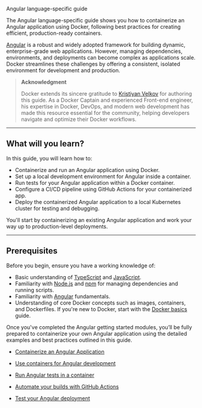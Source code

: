 Angular language-specific guide


The Angular language-specific guide shows you how to containerize an Angular application using Docker, following best practices for creating efficient, production-ready containers.

[Angular](https://angular.dev/) is a robust and widely adopted framework for building dynamic, enterprise-grade web applications. However, managing dependencies, environments, and deployments can become complex as applications scale. Docker streamlines these challenges by offering a consistent, isolated environment for development and production.

> 
> **Acknowledgment**
>
> Docker extends its sincere gratitude to [Kristiyan Velkov](https://www.linkedin.com/in/kristiyan-velkov-763130b3/) for authoring this guide. As a Docker Captain and experienced Front-end engineer, his expertise in Docker, DevOps, and modern web development has made this resource essential for the community, helping developers navigate and optimize their Docker workflows.

---

## What will you learn?

In this guide, you will learn how to:

- Containerize and run an Angular application using Docker.
- Set up a local development environment for Angular inside a container.
- Run tests for your Angular application within a Docker container.
- Configure a CI/CD pipeline using GitHub Actions for your containerized app.
- Deploy the containerized Angular application to a local Kubernetes cluster for testing and debugging.

You'll start by containerizing an existing Angular application and work your way up to production-level deployments.

---

## Prerequisites

Before you begin, ensure you have a working knowledge of:

- Basic understanding of [TypeScript](https://www.typescriptlang.org/) and [JavaScript](https://developer.mozilla.org/en-US/docs/Web/JavaScript).
- Familiarity with [Node.js](https://nodejs.org/en) and [npm](https://docs.npmjs.com/about-npm) for managing dependencies and running scripts.
- Familiarity with [Angular](https://angular.io/) fundamentals.
- Understanding of core Docker concepts such as images, containers, and Dockerfiles. If you're new to Docker, start with the [Docker basics](/get-started/docker-concepts/the-basics/what-is-a-container.md) guide.

Once you've completed the Angular getting started modules, you’ll be fully prepared to containerize your own Angular application using the detailed examples and best practices outlined in this guide.


- [Containerize an Angular Application](https://docs.docker.com/guides/angular/containerize/)

- [Use containers for Angular development](https://docs.docker.com/guides/angular/develop/)

- [Run Angular tests in a container](https://docs.docker.com/guides/angular/run-tests/)

- [Automate your builds with GitHub Actions](https://docs.docker.com/guides/angular/configure-github-actions/)

- [Test your Angular deployment](https://docs.docker.com/guides/angular/deploy/)
